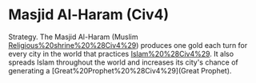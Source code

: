 # Masjid Al-Haram (Civ4)

Strategy.
The Masjid Al-Haram (Muslim [Religious%20shrine%20%28Civ4%29](Shrine)) produces one gold each turn for every city in the world that practices [Islam%20%28Civ4%29](Islam). It also spreads Islam throughout the world and increases its city's chance of generating a [Great%20Prophet%20%28Civ4%29](Great Prophet).